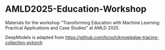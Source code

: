 # AMLD2025-Education-Workshop
Materials for the workshop "Transforming Education with Machine Learning: Practical Applications and Case Studies" at AMLD 2025.

DeepModels is adapted from https://github.com/hcnoh/knowledge-tracing-collection-pytorch
